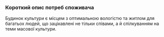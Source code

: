 ### Короткий опис потреб споживача
Будинок культури є місцем з оптимальною вологістю та житлом для багатьох людей, що зацікавлені не тільки співами, а й спілкуванням на теми масової культури.
